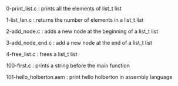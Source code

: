 0-print_list.c : prints all the elements of list_t list

1-list_len.c : returns the number of elements in a list_t list

2-add_node.c : adds a new node at the beginning of a list_t list

3-add_node_end.c : add a new node at the end of a list_t list

4-free_list.c : frees a list_t list

100-first.c : prints a string before the main function

101-hello_holberton.asm : print hello holberton in assembly language
